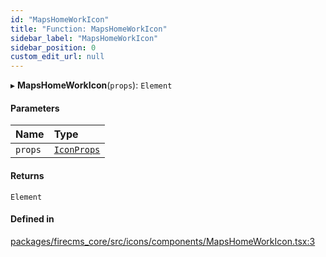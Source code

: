 ```yaml
---
id: "MapsHomeWorkIcon"
title: "Function: MapsHomeWorkIcon"
sidebar_label: "MapsHomeWorkIcon"
sidebar_position: 0
custom_edit_url: null
---
```


▸ **MapsHomeWorkIcon**(`props`): `Element`

#### Parameters

| Name | Type |
| :------ | :------ |
| `props` | [`IconProps`](../types/IconProps.md) |

#### Returns

`Element`

#### Defined in

[packages/firecms_core/src/icons/components/MapsHomeWorkIcon.tsx:3](https://github.com/FireCMSco/firecms/blob/d45f3739/packages/firecms_core/src/icons/components/MapsHomeWorkIcon.tsx#L3)
